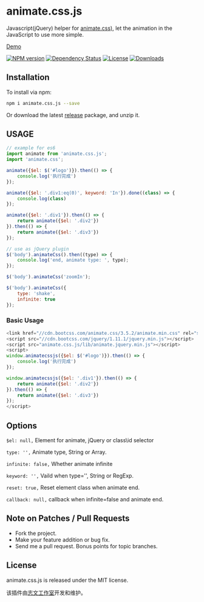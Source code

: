 # animate.css.js
Javascript(jQuery) helper for [animate.css)](https://daneden.github.io/animate.css), let the animation in the JavaScript to use more simple.

[Demo](http://lzw.me/pages/demo/animate.css.js/example)

[![NPM version][npm-image]][npm-url]
[![Dependency Status][david-image]][david-url]
[![License][license-image]][license-url]
[![Downloads][downloads-image]][downloads-url]

## Installation

To install via npm:

```bash
npm i animate.css.js --save
```

Or download the latest [release](https://github.com/lzwme/animate.css.js/releases) package, and unzip it.

## USAGE

```js
// example for es6
import animate from 'animate.css.js';
import 'animate.css';

animate({$el: $('#logo')}).then(() => {
    console.log('执行完成')
});

animate({$el: '.div1:eq(0)', keyword: 'In'}).done((class) => {
    console.log(class)
});

animate({$el: '.div1'}).then(() => {
    return animate({$el: '.div2'})
}).then(() => {
    return animate({$el: '.div3'})
});

// use as jQuery plugin
$('body').animateCss().then((type) => {
    console.log('end, animate type: ', type);
});

$('body').animateCss('zoomIn');

$('body').animateCss({
    type: 'shake',
    infinite: true
});
```

### Basic Usage

```js
<link href="//cdn.bootcss.com/animate.css/3.5.2/animate.min.css" rel="stylesheet">
<script src="//cdn.bootcss.com/jquery/1.11.1/jquery.min.js"></script>
<script src="animate.css.js/lib/animate.jquery.min.js"></script>
<script>
window.animatecssjs({$el: $('#logo')}).then(() => {
    console.log('执行完成')
});

window.animatecssjs({$el: '.div1'}).then(() => {
    return animate({$el: '.div2'})
}).then(() => {
    return animate({$el: '.div3'})
});
</script>
```

## Options

`$el: null,` Element for animate, jQuery or class\id selector

`type: '',` Animate type, String or Array.

`infinite: false,` Whether animate infinite

`keyword: '',` Vaild when type='', String or RegExp.

`reset: true,`  Reset element class when animate end.

`callback: null,` callback when infinite=false and animate end.

## Note on Patches / Pull Requests

* Fork the project.
* Make your feature addition or bug fix.
* Send me a pull request. Bonus points for topic branches.

## License

animate.css.js is released under the MIT license.

该插件由[志文工作室](http://lzw.me)开发和维护。

[npm-image]: https://img.shields.io/npm/v/animate.css.js.svg?style=flat-square
[npm-url]: https://npmjs.org/package/animate.css.js
[github-tag]: http://img.shields.io/github/tag/lzwme/animate.css.js.svg?style=flat-square
[github-url]: https://github.com/lzwme/animate.css.js/tags
[travis-image]: https://img.shields.io/travis/lzwme/animate.css.js.svg?style=flat-square
[travis-url]: https://travis-ci.org/lzwme/animate.css.js
[coveralls-image]: https://img.shields.io/coveralls/lzwme/animate.css.js.svg?style=flat-square
[coveralls-url]: https://coveralls.io/r/lzwme/animate.css.js?branch=master
[david-image]: http://img.shields.io/david/lzwme/animate.css.js.svg?style=flat-square
[david-url]: https://david-dm.org/lzwme/animate.css.js
[license-image]: http://img.shields.io/npm/l/animate.css.js.svg?style=flat-square
[license-url]: LICENSE
[downloads-image]: http://img.shields.io/npm/dm/animate.css.js.svg?style=flat-square
[downloads-url]: https://npmjs.org/package/animate.css.js
